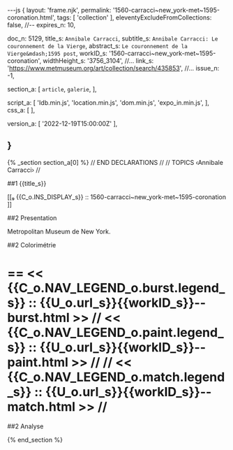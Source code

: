 ---js
{
  layout:    'frame.njk',
  permalink: '1560-carracci~new_york-met~1595-coronation.html',
  tags:      [ 'collection' ],
  eleventyExcludeFromCollections: false,
  //-- expires_n: 10,

  doc_n:      5129,
  title_s:    `Annibale Carracci`,
  subtitle_s: `Annibale Carracci: Le couronnement de la Vierge`,
  abstract_s: `Le couronnement de la Vierge&mdash;1595 post`,
  workID_s:   '1560-carracci~new_york-met~1595-coronation',
  widthHeight_s:  '3756_3104',
  //... link_s:  'https://www.metmuseum.org/art/collection/search/435853',
  //... issue_n: -1,

  section_a:
  [
    `article`,
    `galerie`,
  ],

  script_a:
  [
    'Idb.min.js',
    'location.min.js',
    'dom.min.js',
    'expo_in.min.js',
  ],
  css_a:
  [
  ],

  version_a:
  [
    '2022-12-19T15:00:00Z'
  ],

}
---
{% _section section_a[0] %}
// END DECLARATIONS //
//  TOPICS
‹Annibale Carracci›
//



##1  {{title_s}}

[[₉  {{C_o.INS_DISPLAY_s}} ::
     1560-carracci~new_york-met~1595-coronation ]]

##2  Presentation

Metropolitan Museum de New York.




##2  Colorimétrie

==
<<  {{C_o.NAV_LEGEND_o.burst.legend_s}}  ::  {{U_o.url_s}}{{workID_s}}--burst.html  >>
// <<  {{C_o.NAV_LEGEND_o.paint.legend_s}}  ::  {{U_o.url_s}}{{workID_s}}--paint.html  >>  //
// <<  {{C_o.NAV_LEGEND_o.match.legend_s}}  ::  {{U_o.url_s}}{{workID_s}}--match.html  >>  //
==

##2  Analyse


{% end_section %}
